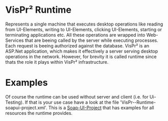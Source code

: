 # VisPr² Runtime
Represents a single machine that executes desktop operations like reading from UI-Elements, writing to UI-Elements, clicking UI-Elements, starting or terminating applications etc. All these operations are wrapped into Web-Services that are beeing called by the server while executing processes. Each request is beeing authorized against the database.
VisPr² is an ASP.Net application, which makes it effectively a server serving desktop operations in the network. However, for brevity it is called runtime since thats the role it plays within VisPr² infrastructure.

# Examples
Of course the runtime can be used without server and client (i.e. for Ui-Testing). If that is your use case have a look at the file 'VisPr--Runtime-soapui-project.xml'. This is a [Soap-UI-Project](https://www.soapui.org/ "Soap-UI") that has examples for all resources the runtime provides. 
